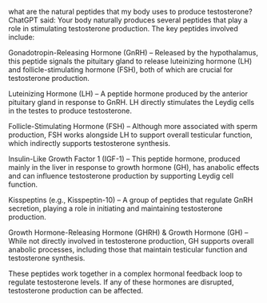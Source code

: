 what are the natural peptides that my body uses to produce testosterone?
ChatGPT said:
Your body naturally produces several peptides that play a role in stimulating testosterone production. The key peptides involved include:

Gonadotropin-Releasing Hormone (GnRH) – Released by the hypothalamus, this peptide signals the pituitary gland to release luteinizing hormone (LH) and follicle-stimulating hormone (FSH), both of which are crucial for testosterone production.

Luteinizing Hormone (LH) – A peptide hormone produced by the anterior pituitary gland in response to GnRH. LH directly stimulates the Leydig cells in the testes to produce testosterone.

Follicle-Stimulating Hormone (FSH) – Although more associated with sperm production, FSH works alongside LH to support overall testicular function, which indirectly supports testosterone synthesis.

Insulin-Like Growth Factor 1 (IGF-1) – This peptide hormone, produced mainly in the liver in response to growth hormone (GH), has anabolic effects and can influence testosterone production by supporting Leydig cell function.

Kisspeptins (e.g., Kisspeptin-10) – A group of peptides that regulate GnRH secretion, playing a role in initiating and maintaining testosterone production.

Growth Hormone-Releasing Hormone (GHRH) & Growth Hormone (GH) – While not directly involved in testosterone production, GH supports overall anabolic processes, including those that maintain testicular function and testosterone synthesis.

These peptides work together in a complex hormonal feedback loop to regulate testosterone levels. If any of these hormones are disrupted, testosterone production can be affected.